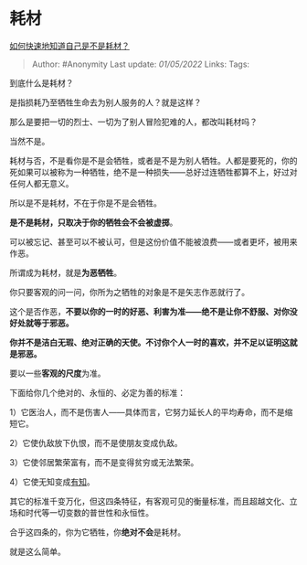 # 耗材
[如何快速地知道自己是不是耗材？](https://www.zhihu.com/question/528930782/answer/2454431190)

> Author: #Anonymity
> Last update: *01/05/2022*
> Links:
> Tags:

到底什么是耗材？

是指损耗乃至牺牲生命去为别人服务的人？就是这样？

那么是要把一切的烈士、一切为了别人冒险犯难的人，都改叫耗材吗？

当然不是。

耗材与否，不是看你是不是会牺牲，或者是不是为别人牺牲。人都是要死的，你的死如果可以被称为一种牺牲，绝不是一种损失——总好过连牺牲都算不上，好过对任何人都无意义。

所以是不是耗材，不在于你是不是会牺牲。

**是不是耗材，只取决于你的牺牲会不会被虚掷**。

可以被忘记、甚至可以不被认可，但是这份价值不能被浪费——或者更坏，被用来作恶。

所谓成为耗材，就是**为恶牺牲**。

你只要客观的问一问，你所为之牺牲的对象是不是矢志作恶就行了。

这个是否作恶，**不要以你的一时的好恶、利害为准——绝不是让你不舒服、对你没好处就等于邪恶。**

**你并不是洁白无瑕、绝对正确的天使。不讨你个人一时的喜欢，并不足以证明这就是邪恶。**

要以一些**客观的尺度**为准。

下面给你几个绝对的、永恒的、必定为善的标准：

1）它医治人，而不是伤害人——具体而言，它努力延长人的平均寿命，而不是缩短它。

2）它使仇敌放下仇恨，而不是使朋友变成仇敌。

3）它使邻居繁荣富有，而不是变得贫穷或无法繁荣。

4）它使无知变成[有知](https://www.zhihu.com/search?q=%E6%9C%89%E7%9F%A5&search_source=Entity&hybrid_search_source=Entity&hybrid_search_extra=%7B%22sourceType%22%3A%22answer%22%2C%22sourceId%22%3A2454431190%7D)。

其它的标准千变万化，但这四条特征，有客观可见的衡量标准，而且超越文化、立场和时代等一切变数的普世性和永恒性。

合乎这四条的，你为它牺牲，你**绝对不会**是耗材。

就是这么简单。

